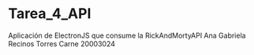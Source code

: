 # Tarea_4_API
Aplicación de ElectronJS que consume la RickAndMortyAPI
Ana Gabriela Recinos Torres
Carne 20003024
